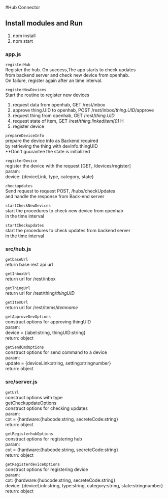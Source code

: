 #Hub Connector  

## Install modules and Run  
1. npm install  
2. npm start  

### app.js  
`registerHub`    
Register the hub. On success,The app starts to check updates    
from backend server and check new device from openhab.    
On failure, register again after an time interval.    

`registerNewDevices`    
Start the routine to register new devices    
1. request data from openhab,		GET 	/rest/inbox    
2. approve thing.UID to openhab, 	POST 	/rest/inbox/*thing.UID*/approve    
3. request thing from openhab, 		GET 	/rest/*thing.UID*    
4. request state of item, 			GET 	/rest/*thing.linkeditem[0]*  H  
5. register device   

`prepareDeviceInfo`    
prepare the device info as Backend required  
by retrieving the thing with devInfo.thingUID  
**Don't guurantee the state is initialized  

`registerDevice`    
register the device with the request [GET, /devices/register]  
param:    
    device: {deviceLink, type, category, state}  

`checkupdates`    
Send request to request POST, /hubs/checkUpdates  
and handle the response from Back-end server  

`startCheckNewDevices`    
start the procedures to check new device from openhab  
in the time interval  

`startCheckupdates`    
start the procedures to check updates from backend server  
in the time interval  
 
### src/hub.js  

`getbaseUrl`    
return base rest api url  

`getInboxUrl`    
return url for /rest/inbox  

`getThingUrl`    
return url for /rest/thing/*thingUID*  

`getItemUrl`    
return url for /rest/items/*itemname*  

`getApproveDevOptions`    
construct options for approving thingUID  
param:   
    device = {label:string, thingUID:string}  
return: object  

`getSendCmdOptions`    
construct options for send command to a device  
param:   
    update = {deviceLink:string, setting:stringnumber}  
return: object  

### src/server.js  

`getUrl`    
construct options with type  
getCheckupdateOptions	  
construct options for checking updates  
param:    
    cxt = {hardware:{hubcode:string, secreteCode:string}  
return: object  

`getRegisterhubOptions`    
construct options for registering hub  
param:    
    cxt = {hardware:{hubcode:string, secreteCode:string}  
return: object  

`getRegisterdeviceOptions`    
construct options for registering device  
param:    
    cxt: {hardware:{hubcode:string, secreteCode:string}  
device: {deviceLink:string, type:string, category:string, state:stringnumber}  
return: object
